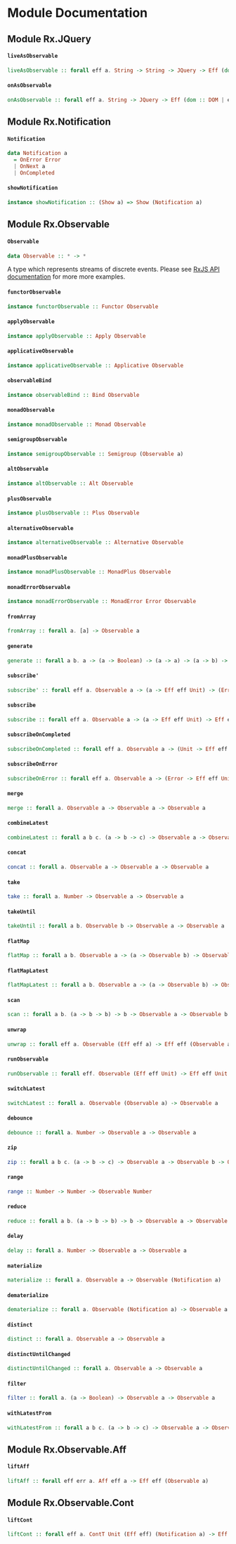 # Module Documentation

## Module Rx.JQuery

#### `liveAsObservable`

``` purescript
liveAsObservable :: forall eff a. String -> String -> JQuery -> Eff (dom :: DOM | eff) (Observable JQueryEvent)
```


#### `onAsObservable`

``` purescript
onAsObservable :: forall eff a. String -> JQuery -> Eff (dom :: DOM | eff) (Observable JQueryEvent)
```



## Module Rx.Notification

#### `Notification`

``` purescript
data Notification a
  = OnError Error
  | OnNext a
  | OnCompleted 
```


#### `showNotification`

``` purescript
instance showNotification :: (Show a) => Show (Notification a)
```



## Module Rx.Observable

#### `Observable`

``` purescript
data Observable :: * -> *
```

A type which represents streams of discrete events. Please see
[RxJS API documentation](https://github.com/Reactive-Extensions/RxJS/tree/master/doc)
for more more examples.

#### `functorObservable`

``` purescript
instance functorObservable :: Functor Observable
```


#### `applyObservable`

``` purescript
instance applyObservable :: Apply Observable
```


#### `applicativeObservable`

``` purescript
instance applicativeObservable :: Applicative Observable
```


#### `observableBind`

``` purescript
instance observableBind :: Bind Observable
```


#### `monadObservable`

``` purescript
instance monadObservable :: Monad Observable
```


#### `semigroupObservable`

``` purescript
instance semigroupObservable :: Semigroup (Observable a)
```


#### `altObservable`

``` purescript
instance altObservable :: Alt Observable
```


#### `plusObservable`

``` purescript
instance plusObservable :: Plus Observable
```


#### `alternativeObservable`

``` purescript
instance alternativeObservable :: Alternative Observable
```


#### `monadPlusObservable`

``` purescript
instance monadPlusObservable :: MonadPlus Observable
```


#### `monadErrorObservable`

``` purescript
instance monadErrorObservable :: MonadError Error Observable
```


#### `fromArray`

``` purescript
fromArray :: forall a. [a] -> Observable a
```


#### `generate`

``` purescript
generate :: forall a b. a -> (a -> Boolean) -> (a -> a) -> (a -> b) -> Observable b
```


#### `subscribe'`

``` purescript
subscribe' :: forall eff a. Observable a -> (a -> Eff eff Unit) -> (Error -> Eff eff Unit) -> (Unit -> Eff eff Unit) -> Eff eff Unit
```


#### `subscribe`

``` purescript
subscribe :: forall eff a. Observable a -> (a -> Eff eff Unit) -> Eff eff Unit
```


#### `subscribeOnCompleted`

``` purescript
subscribeOnCompleted :: forall eff a. Observable a -> (Unit -> Eff eff Unit) -> Eff eff Unit
```


#### `subscribeOnError`

``` purescript
subscribeOnError :: forall eff a. Observable a -> (Error -> Eff eff Unit) -> Eff eff Unit
```


#### `merge`

``` purescript
merge :: forall a. Observable a -> Observable a -> Observable a
```


#### `combineLatest`

``` purescript
combineLatest :: forall a b c. (a -> b -> c) -> Observable a -> Observable b -> Observable c
```


#### `concat`

``` purescript
concat :: forall a. Observable a -> Observable a -> Observable a
```


#### `take`

``` purescript
take :: forall a. Number -> Observable a -> Observable a
```


#### `takeUntil`

``` purescript
takeUntil :: forall a b. Observable b -> Observable a -> Observable a
```


#### `flatMap`

``` purescript
flatMap :: forall a b. Observable a -> (a -> Observable b) -> Observable b
```


#### `flatMapLatest`

``` purescript
flatMapLatest :: forall a b. Observable a -> (a -> Observable b) -> Observable b
```


#### `scan`

``` purescript
scan :: forall a b. (a -> b -> b) -> b -> Observable a -> Observable b
```


#### `unwrap`

``` purescript
unwrap :: forall eff a. Observable (Eff eff a) -> Eff eff (Observable a)
```


#### `runObservable`

``` purescript
runObservable :: forall eff. Observable (Eff eff Unit) -> Eff eff Unit
```


#### `switchLatest`

``` purescript
switchLatest :: forall a. Observable (Observable a) -> Observable a
```


#### `debounce`

``` purescript
debounce :: forall a. Number -> Observable a -> Observable a
```


#### `zip`

``` purescript
zip :: forall a b c. (a -> b -> c) -> Observable a -> Observable b -> Observable c
```


#### `range`

``` purescript
range :: Number -> Number -> Observable Number
```


#### `reduce`

``` purescript
reduce :: forall a b. (a -> b -> b) -> b -> Observable a -> Observable b
```


#### `delay`

``` purescript
delay :: forall a. Number -> Observable a -> Observable a
```


#### `materialize`

``` purescript
materialize :: forall a. Observable a -> Observable (Notification a)
```


#### `dematerialize`

``` purescript
dematerialize :: forall a. Observable (Notification a) -> Observable a
```


#### `distinct`

``` purescript
distinct :: forall a. Observable a -> Observable a
```


#### `distinctUntilChanged`

``` purescript
distinctUntilChanged :: forall a. Observable a -> Observable a
```


#### `filter`

``` purescript
filter :: forall a. (a -> Boolean) -> Observable a -> Observable a
```


#### `withLatestFrom`

``` purescript
withLatestFrom :: forall a b c. (a -> b -> c) -> Observable a -> Observable b -> Observable c
```



## Module Rx.Observable.Aff

#### `liftAff`

``` purescript
liftAff :: forall eff err a. Aff eff a -> Eff eff (Observable a)
```



## Module Rx.Observable.Cont

#### `liftCont`

``` purescript
liftCont :: forall eff a. ContT Unit (Eff eff) (Notification a) -> Eff eff (Observable a)
```